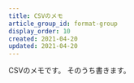 ```yaml
---
title: CSVのメモ
article_group_id: format-group
display_order: 10
created: 2021-04-20
updated: 2021-04-20
---
```

CSVのメモです。
そのうち書きます。
